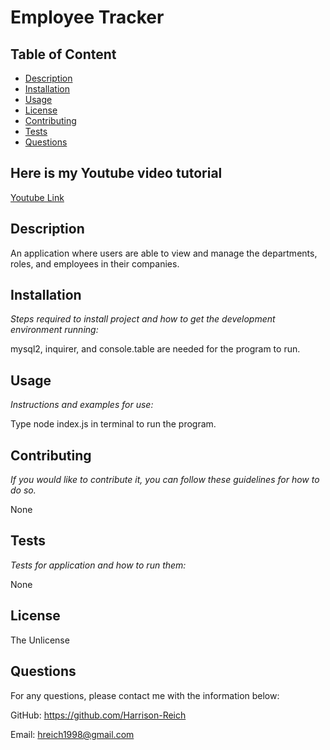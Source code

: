 # Employee Tracker

  ## Table of Content

  - [Description](#description)
  - [Installation](#installation)
  - [Usage](#usage)
  - [License](#license)
  - [Contributing](#contributing)
  - [Tests](#tests)
  - [Questions](#questions)

## Here is my Youtube video tutorial

  <a href="https://youtu.be/6KHwiuZK-KY">Youtube Link</a> 

  ## Description
  An application where users are able to view and manage the departments, roles, and employees in their companies.

  ## Installation

  *Steps required to install project and how to get the development environment running:*

  mysql2, inquirer, and console.table are needed for the program to run.

  ## Usage

  *Instructions and examples for use:*

  Type node index.js in terminal to run the program.

  ## Contributing

  *If you would like to contribute it, you can follow these guidelines for how to do so.*

  None

  ## Tests

  *Tests for application and how to run them:*

  None

  ## License

  The Unlicense

  ## Questions

  For any questions, please contact me with the information below:

  GitHub: https://github.com/Harrison-Reich

  Email: hreich1998@gmail.com
